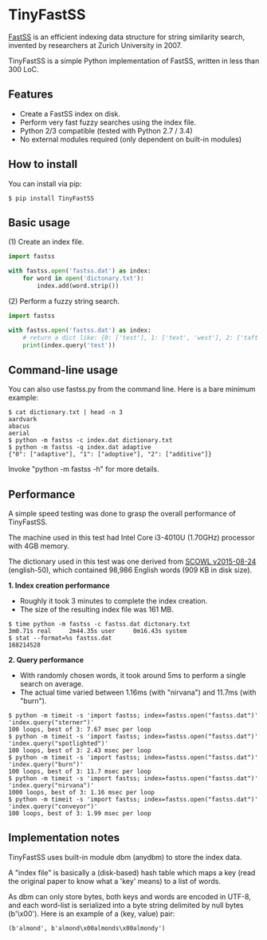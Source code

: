 TinyFastSS
==========

[FastSS](http://fastss.csg.uzh.ch/) is an efficient indexing data structure
for string similarity search, invented by researchers at Zurich University
in 2007.

TinyFastSS is a simple Python implementation of FastSS, written in less than
300 LoC.


Features
--------

* Create a FastSS index on disk.
* Perform very fast fuzzy searches using the index file.
* Python 2/3 compatible (tested with Python 2.7 / 3.4)
* No external modules required (only dependent on built-in modules)


How to install
--------------

You can install via pip:

    $ pip install TinyFastSS

Basic usage
-----------

(1) Create an index file.

```python
import fastss

with fastss.open('fastss.dat') as index:
    for word in open('dictonary.txt'):
        index.add(word.strip())
```

(2) Perform a fuzzy string search.

```python
import fastss

with fastss.open('fastss.dat') as index:
    # return a dict like: {0: ['test'], 1: ['text', 'west'], 2: ['taft']}
    print(index.query('test'))
```

Command-line usage
------------------

You can also use fastss.py from the command line.
Here is a bare minimum example:

    $ cat dictionary.txt | head -n 3
    aardvark
    abacus
    aerial
    $ python -m fastss -c index.dat dictionary.txt
    $ python -m fastss -q index.dat adaptive
    {"0": ["adaptive"], "1": ["adoptive"], "2": ["additive"]}

Invoke "python -m fastss -h" for more details.

Performance
-----------

A simple speed testing was done to grasp the overall performance of TinyFastSS.

The machine used in this test had Intel Core i3-4010U (1.70GHz) processor
with 4GB memory.

The dictionary used in this test was one derived from
[SCOWL v2015-08-24](http://wordlist.aspell.net/) (english-50), which
contained 98,986 English words (909 KB in disk size).

**1. Index creation performance**

* Roughly it took 3 minutes to complete the index creation.
* The size of the resulting index file was 161 MB.

```
$ time python -m fastss -c fastss.dat dictonary.txt
3m0.71s real     2m44.35s user     0m16.43s system
$ stat --format=%s fastss.dat
168214528
```

**2. Query performance**

* With randomly chosen words, it took around 5ms to perform a single search
  on average.
* The actual time varied between 1.16ms (with "nirvana") and 11.7ms (with
  "burn").

```
$ python -m timeit -s 'import fastss; index=fastss.open("fastss.dat")' 'index.query("sterner")'
100 loops, best of 3: 7.67 msec per loop
$ python -m timeit -s 'import fastss; index=fastss.open("fastss.dat")' 'index.query("spotlighted")'
100 loops, best of 3: 2.43 msec per loop
$ python -m timeit -s 'import fastss; index=fastss.open("fastss.dat")' 'index.query("burn")'
100 loops, best of 3: 11.7 msec per loop
$ python -m timeit -s 'import fastss; index=fastss.open("fastss.dat")' 'index.query("nirvana")'
1000 loops, best of 3: 1.16 msec per loop
$ python -m timeit -s 'import fastss; index=fastss.open("fastss.dat")' 'index.query("conveyor")'
100 loops, best of 3: 1.99 msec per loop
```

Implementation notes
--------------------

TinyFastSS uses built-in module dbm (anydbm) to store the index data.

A "index file" is basically a (disk-based) hash table which maps a key
(read the original paper to know what a 'key' means) to a list of words.

As dbm can only store bytes, both keys and words are encoded in UTF-8,
and each word-list is serialized into a byte string delimited by null
bytes (b'\x00'). Here is an example of a (key, value) pair:

    (b'almond', b'almond\x00almonds\x00almondy')
